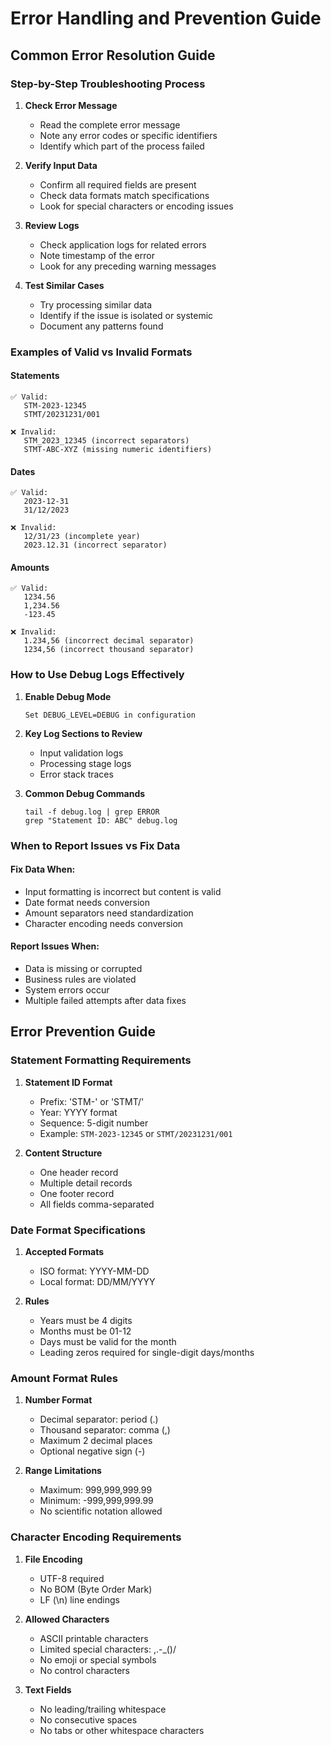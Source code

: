 # Error Handling and Prevention Guide

## Common Error Resolution Guide

### Step-by-Step Troubleshooting Process

1. **Check Error Message**
   - Read the complete error message
   - Note any error codes or specific identifiers
   - Identify which part of the process failed

2. **Verify Input Data**
   - Confirm all required fields are present
   - Check data formats match specifications
   - Look for special characters or encoding issues

3. **Review Logs**
   - Check application logs for related errors
   - Note timestamp of the error
   - Look for any preceding warning messages

4. **Test Similar Cases**
   - Try processing similar data
   - Identify if the issue is isolated or systemic
   - Document any patterns found

### Examples of Valid vs Invalid Formats

#### Statements
```
✅ Valid:
   STM-2023-12345
   STMT/20231231/001

❌ Invalid:
   STM_2023_12345 (incorrect separators)
   STMT-ABC-XYZ (missing numeric identifiers)
```

#### Dates
```
✅ Valid:
   2023-12-31
   31/12/2023

❌ Invalid:
   12/31/23 (incomplete year)
   2023.12.31 (incorrect separator)
```

#### Amounts
```
✅ Valid:
   1234.56
   1,234.56
   -123.45

❌ Invalid:
   1.234,56 (incorrect decimal separator)
   1234,56 (incorrect thousand separator)
```

### How to Use Debug Logs Effectively

1. **Enable Debug Mode**
   ```
   Set DEBUG_LEVEL=DEBUG in configuration
   ```

2. **Key Log Sections to Review**
   - Input validation logs
   - Processing stage logs
   - Error stack traces

3. **Common Debug Commands**
   ```
   tail -f debug.log | grep ERROR
   grep "Statement ID: ABC" debug.log
   ```

### When to Report Issues vs Fix Data

#### Fix Data When:
- Input formatting is incorrect but content is valid
- Date format needs conversion
- Amount separators need standardization
- Character encoding needs conversion

#### Report Issues When:
- Data is missing or corrupted
- Business rules are violated
- System errors occur
- Multiple failed attempts after data fixes

## Error Prevention Guide

### Statement Formatting Requirements

1. **Statement ID Format**
   - Prefix: 'STM-' or 'STMT/'
   - Year: YYYY format
   - Sequence: 5-digit number
   - Example: `STM-2023-12345` or `STMT/20231231/001`

2. **Content Structure**
   - One header record
   - Multiple detail records
   - One footer record
   - All fields comma-separated

### Date Format Specifications

1. **Accepted Formats**
   - ISO format: YYYY-MM-DD
   - Local format: DD/MM/YYYY

2. **Rules**
   - Years must be 4 digits
   - Months must be 01-12
   - Days must be valid for the month
   - Leading zeros required for single-digit days/months

### Amount Format Rules

1. **Number Format**
   - Decimal separator: period (.)
   - Thousand separator: comma (,)
   - Maximum 2 decimal places
   - Optional negative sign (-)

2. **Range Limitations**
   - Maximum: 999,999,999.99
   - Minimum: -999,999,999.99
   - No scientific notation allowed

### Character Encoding Requirements

1. **File Encoding**
   - UTF-8 required
   - No BOM (Byte Order Mark)
   - LF (\n) line endings

2. **Allowed Characters**
   - ASCII printable characters
   - Limited special characters: ,.-_()/
   - No emoji or special symbols
   - No control characters

3. **Text Fields**
   - No leading/trailing whitespace
   - No consecutive spaces
   - No tabs or other whitespace characters
